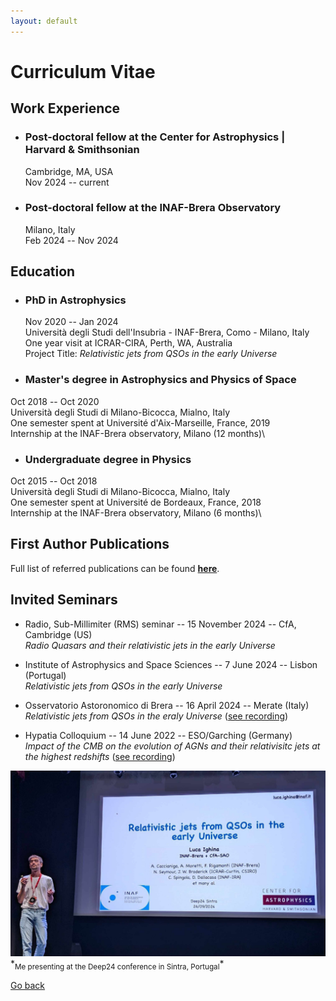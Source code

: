 ```yaml
---
layout: default
---
```


# Curriculum Vitae

## Work Experience
- ### Post-doctoral fellow at the Center for Astrophysics | Harvard & Smithsonian
  Cambridge, MA, USA\
  Nov 2024 -- current
- ### Post-doctoral fellow at the INAF-Brera Observatory
  Milano, Italy\
  Feb 2024 -- Nov 2024

## Education
- ### PhD in Astrophysics
  Nov 2020 -- Jan 2024\
  Università degli Studi dell'Insubria - INAF-Brera, Como - Milano, Italy\
  One year visit at ICRAR-CIRA, Perth, WA, Australia\
  Project Title: *Relativistic jets from QSOs in the early Universe*

- ### Master's degree in Astrophysics and Physics of Space
Oct 2018 -- Oct 2020\
Università degli Studi di Milano-Bicocca, Mialno, Italy \
One semester spent at Université d'Aix-Marseille, France, 2019\
Internship at the INAF-Brera observatory, Milano (12 months)\

- ### Undergraduate degree in Physics
Oct 2015 -- Oct 2018\
Università degli Studi di Milano-Bicocca, Mialno, Italy \
One semester spent at Université de Bordeaux, France, 2018\
Internship at the INAF-Brera observatory, Milano (6 months)\


## First Author Publications

Full list of referred publications can be found **[here](https://ui.adsabs.harvard.edu/public-libraries/1d8_iPsRTDOkwPHmys5B_g)**.

## Invited Seminars

- Radio, Sub-Millimiter (RMS) seminar -- 15 November 2024 -- CfA, Cambridge (US)\
  *Radio Quasars and their relativistic jets in the early Universe*

- Institute of Astrophysics and Space Sciences -- 7 June 2024 -- Lisbon (Portugal)\
  *Relativistic jets from QSOs in the early Universe*

- Osservatorio Astoronomico di Brera -- 16 April 2024 -- Merate (Italy) \
  *Relativistic jets from QSOs in the eraly Universe*
  ([see recording](https://drive.google.com/file/d/1OXlkIJecYG4UiS-rz4gBZ3r061ZNtuXI/view))

- Hypatia Colloquium -- 14 June 2022 -- ESO/Garching (Germany)\
  *Impact of the CMB on the evolution of AGNs and their relativisitc jets at the highest redshifts*
  ([see recording](https://www.youtube.com/watch?v=1Up8CkW6O1k))


<img src="images/Deep24_conf.jpeg" width="512"/>
*<sub>Me presenting at the Deep24 conference in Sintra, Portugal</sub>*


[Go back](./)
